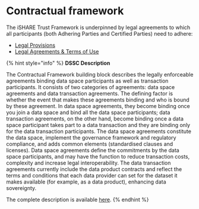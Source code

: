 # Contractual framework

The iSHARE Trust Framework is underpinned by legal agreements to which all participants (both Adhering Parties and Certified Parties) need to adhere:

* [Legal Provisions](https://framework.ishare.eu/is/legal-provisions)
* [Legal Agreements & Terms of Use ](https://framework.ishare.eu/is/legal)

{% hint style="info" %}
**DSSC Description**

The Contractual Framework building block describes the legally enforceable agreements binding data space participants as well as transaction participants. It consists of two categories of agreements: data space agreements and data transaction agreements. The defining factor is whether the event that makes these agreements binding and who is bound by these agreement. In data space agreements, they become binding once you join a data space and bind all the data space participants; data transaction agreements, on the other hand, become binding once a data space participant takes part to a data transaction and they are binding only for the data transaction participants. The data space agreements constitute the data space, implement the governance framework and regulatory compliance, and adds common elements (standardised clauses and licenses). Data space agreements define the commitments by the data space participants, and may have the function to reduce transaction costs, complexity and increase legal interoperability. The data transaction agreements currently include the data product contracts and reflect the terms and conditions that each data provider can set for the dataset it makes available (for example, as a data product), enhancing data sovereignty.

The complete description is available [here](https://dssc.eu/space/BVE/357074870/Contractual+framework).
{% endhint %}
